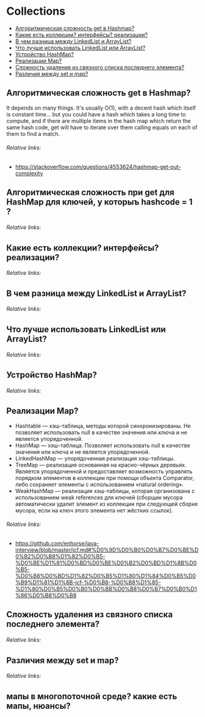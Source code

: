 # Collections
+ [Алгоритмическая сложность get в Hashmap?](#алгоритмическая-сложность-get-в-hashmap)
+ [Какие есть коллекции? интерфейсы? реализации?](#какие-есть-коллекции-интерфейсы-реализации)
+ [В чем разница между LinkedList и ArrayList?](#в-чем-разница-между-linkedlist-и-arraylist)
+ [Что лучше использовать LinkedList или ArrayList?](#что-лучше-использовать-linkedlist-или-arraylist)
+ [Устройство HashMap?](#устройство-hashmap)
+ [Реализации Map?](#реализации-map)
+ [Сложность удаления из связного списка последнего элемента?](#реализации-map)
+ [Различия между set и map?](#реализации-map)

## Алгоритмическая сложность get в Hashmap?
It depends on many things. It's usually O(1), with a decent hash which itself is constant time... but you could have a hash which takes a long time to compute, and if there are multiple items in the hash map which return the same hash code, get will have to iterate over them calling equals on each of them to find a match.
###### Relative links:
+ https://stackoverflow.com/questions/4553624/hashmap-get-put-complexity

## Алгоритмическая сложность при get для HashMap для ключей, у которыъ hashcode = 1 ?
###### Relative links:

## Какие есть коллекции? интерфейсы? реализации?
###### Relative links:

## В чем разница между LinkedList и ArrayList?
###### Relative links:

## Что лучше использовать LinkedList или ArrayList?
###### Relative links:

## Устройство HashMap?
###### Relative links:

## Реализации Map?
+ Hashtable — хэш-таблица, методы которой синхронизированы. Не позволяет использовать null в качестве значения или ключа и не является упорядоченной.
+ HashMap — хэш-таблица. Позволяет использовать null в качестве значения или ключа и не является упорядоченной.
+ LinkedHashMap — упорядоченная реализация хэш-таблицы.
+ TreeMap — реализация основанная на красно-чёрных деревьях. Является упорядоченной и предоставляет возможность управлять порядком элементов в коллекции при помощи объекта Comparator, либо сохраняет элементы с использованием «natural ordering».
+ WeakHashMap — реализация хэш-таблицы, которая организована с использованием weak references для ключей (сборщик мусора автоматически удалит элемент из коллекции при следующей сборке мусора, если на ключ этого элемента нет жёстких ссылок).
###### Relative links:
+ https://github.com/enhorse/java-interview/blob/master/jcf.md#%D0%9D%D0%B0%D0%B7%D0%BE%D0%B2%D0%B8%D1%82%D0%B5-%D0%BE%D1%81%D0%BD%D0%BE%D0%B2%D0%BD%D1%8B%D0%B5-%D0%B8%D0%BD%D1%82%D0%B5%D1%80%D1%84%D0%B5%D0%B9%D1%81%D1%8B-jcf-%D0%B8-%D0%B8%D1%85-%D1%80%D0%B5%D0%B0%D0%BB%D0%B8%D0%B7%D0%B0%D1%86%D0%B8%D0%B8

## Сложность удаления из связного списка последнего элемента?
###### Relative links:

## Различия между set и map?
###### Relative links:

## мапы в многопоточной среде? какие есть мапы, нюансы?

